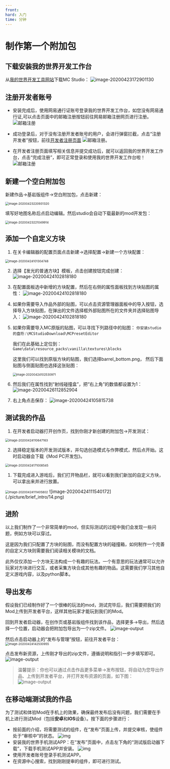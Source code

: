 ```yaml
---
front:
hard: 入门
time: 分钟
---
```


# 制作第一个附加包

## 下载安装我的世界开发工作台

从[我的世界开发工具网站](https://mc.163.com/dev/index.html)下载MC Studio：
![image-20200423172901130](./picture/brief_intro/1.png)

## 注册开发者账号

- 安装完成后，使用网易通行证账号登录我的世界开发工作台，如您没有网易通行证,可以点击页面中的邮箱注册按钮前往网易邮箱注册网页进行注册。
![邮箱注册](./picture/brief_intro/registermail.png)

- 成功登录后，对于没有注册开发者账号的用户，会进行弹窗拦截，点击“注册开发者”按钮，前往[开发者注册页面](https://mcdev.webapp.163.com/#/reg)
![邮箱注册](./picture/brief_intro/registertips.png)。

- 在开发者注册页面填写相关信息并提交成功后，就可以返回我的世界开发工作台，点击“完成注册”，即可正常登录和使用我的世界开发工作台啦！
![邮箱注册](./picture/brief_intro/registerdev.png)


## 新建一个空白附加包

新建作品→基岩版组件→空白附加包，点击新建：

<img src="./picture/brief_intro/4.png" alt="image-20200423220931320" style="zoom:67%;" />

填写好地图名称后点启动编辑。然后studio会自动下载最新的mod开发包：

<img src="./picture/brief_intro/9.png" alt="image-20200423221049914" style="zoom:67%;" />

## 添加一个自定义方块

1. 在关卡编辑器的配置页面点击新建→选择配置→新建一个方块配置：
<img src="./picture/brief_intro/6.png" alt="image-20200424101304748" style="zoom:67%;" />

2. 选择【发光的普通方块】模板，点击创建按钮完成创建：
![image-20200424102818180](./picture/brief_intro/choosetemplate.png)

3. 在配置面板选中新增的方块配置，然后在右侧的属性面板找到方块贴图的属性：
   ![image-20200424102818180](./picture/brief_intro/8.png)

4. 如果你需要导入作品外部的贴图，可以点击资源管理器面板中的导入按钮，选择导入方块贴图，在弹出的文件选择框外部贴图所在的文件夹并选择贴图导入：
![image-20200424102818180](./picture/brief_intro/importtexture.png)
5. 如果你需要导入MC原版的贴图，可以寻找下列路径中的贴图：
   `你安装studio的盘符:\MCStudioDownload\MCPresetEditor`

   我们在此基础上定位到：`Game\data\resource_packs\vanilla\textures\blocks`

   这里我们可以找到原版方块的贴图，我们选择barrel_bottom.png，
   然后下面贴图与侧面贴图也选择这张贴图：

   <img src="./picture/brief_intro/7.png" alt="image-20200424102530971" style="zoom:67%;" />

6. 然后我们在属性找到“射线碰撞盒”，把“右上角”的数值都设置为1：
   ![image-20200426112852904](./picture/brief_intro/34.png)

7. 右上角点击保存：
   ![image-20200424105815738](./picture/brief_intro/10.png)

## 测试我的作品

1. 在开发者启动器打开创作页，找到你刚才新创建的附加包→开发测试：
<img src="./picture/brief_intro/11.png" alt="image-20200424110647163" style="zoom:67%;" />

2. 选择稳定版本的开发测试版本，并勾选创造模式与作弊模式，然后点开始。这时启动器会下载《Mod PC开发包》。
<img src="./picture/brief_intro/12.png" alt="image-20200424171008545" style="zoom:67%;" />

1. 下载完成进入游戏后，我们打开物品栏，就可以看到我们新加的自定义方块，可以拿出来并进行放置。
<img src="./picture/brief_intro/13.png" alt="image-20200424111405802" style="zoom:67%;" />
![image-20200424111540172](./picture/brief_intro/14.png)

## 进阶

以上我们制作了一个非常简单的mod，但实际测试的过程中我们会发现一些问题，例如方块可以穿过。

这是因为我们只配置了方块的贴图，而没有配置方块的碰撞箱，如何制作一个完善的自定义方块则需要我们阅读相关模块的文档。

此外仅仅添加一个方块无法构成一个有趣的玩法。一个有意思的玩法通常可以允许玩家对方块进行交互，或者采集方块合成其他有趣的物品。这需要我们学习其他自定义游戏内容，以及python脚本。

## 导出发布

假设我们已经制作好了一个很棒的玩法的mod，测试完毕后，我们需要把我们的Mod上传到开发者平台，这样其他玩家才能玩到我们的Mod。

回到开发者启动器，在创作页或基岩版组件找到该作品，选择更多→导出，然后选择一个位置，启动器会把附加包导出为一个zip文件。
![image-output](./picture/brief_intro/output.png)

然后点击启动器上的“发布与管理”按钮，前往开发者平台：
<img src="./picture/brief_intro/15.png" alt="image-20200424142530955" style="zoom:67%;" />

点击发布新资源，上传刚才导出的zip文件，遵循说明和指引一步步填写即可。
![image-output](./picture/brief_intro/publishweb.png)

> 温馨提示：你也可以通过点击作品更多菜单→发布按钮，将自动为您导出作品、上传到开发者平台，并打开发布资源的页面，如下图：
![image-output](./picture/brief_intro/publish.png)

## 在移动端测试我的作品

为了测试和体验Mod在手机上的效果，确保最终发布后没有问题，我们需要在手机上进行测试Mod（包括**安卓**和**IOS**设备）。按下面的步骤进行：

- 按前面的介绍，将需要测试的组件，在“发布”页面上传，并提交审核，使组件处于“审核中”的状态。
    ![img](./picture/brief_intro/test_review.png)
- 安装我的世界手机测试APP：在“发布”页面中，点击左下角的“测试版启动器下载”，下载手机测试APP并安装。
    ![img](./picture/brief_intro/test_downapp.png)
- 使用开发者账号登录手机测试APP。
- 在资源中心搜索，找到刚刚提审的组件，即可进行测试。